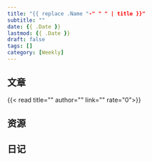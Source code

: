 ```yaml
---
title: "{{ replace .Name "-" " " | title }}"
subtitle: ""
date: {{ .Date }}
lastmod: {{ .Date }}
draft: false
tags: []
category: [Weekly]
---
```

## 文章
{{< read  title="" author="" link="" rate="0">}}
## 资源

## 日记
